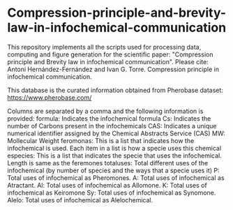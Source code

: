 # Compression-principle-and-brevity-law-in-infochemical-communication
This repository implements all the scripts used for processing data, computing and figure generation for the scientific paper: "Compression principle and Brevity law in infochemical communication". Please cite: Antoni Hernández-Fernández and Ivan G. Torre. Compression principle in infochemical communication.



This database is the curated information obtained from Pherobase dataset: https://www.pherobase.com/

Columns are separated by a comma and the following information is provided:
formula: Indicates the infochemical formula
Cs: Indicates the number of Carbons present in the infochemicals
CAS: Indicates a unique numerical identifier assigned by the Chemical Abstracts Service (CAS)
MW: Mollecular Weight
feromonas: This is a list that indicates how the infochemical is used. Each item in a list is how a specie uses this chemical 
especies: This is a list that indicates the specie that uses the infochemical. Length is same as the feremones 
totaluses: Total different uses of the infochemical (by number of species and the ways that a specie uses it) 
P: Total uses of infochemical as Pheromones.
A: Total uses of infochemical as Atractant.
Al: Total uses of infochemical as Allomone.
K: Total uses of infochemical as Keiromone
Sy: Total uses of infochemical as Synomone.
Alelo: Total uses of infochemical as Alelochemical.
